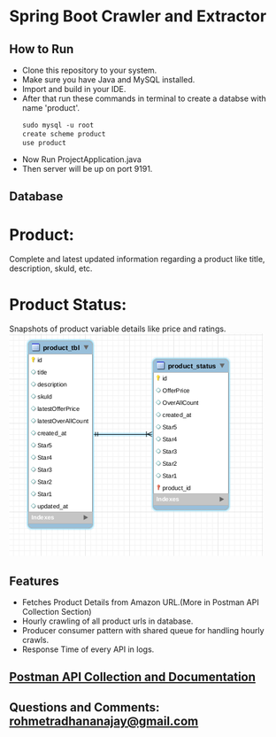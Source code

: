 # Spring Boot Crawler and Extractor

## How to Run
- Clone this repository to your system.
- Make sure you have Java and MySQL installed.
- Import  and build in your IDE.
- After that run these commands in terminal to create a databse with name 'product'.
    ```
    sudo mysql -u root
    create scheme product
    use product
    ```
- Now Run ProjectApplication.java 
- Then server will be up on port 9191.
## Database
# Product:
Complete and latest updated information regarding a product like title, description, skuId, etc.
# Product Status: 
Snapshots of product variable details like price and ratings.
![GitHub Logo](https://github.com/Real-dev-byte/Crawler-Extractor/blob/8da5efdb0f96e92a0b887dd9d5a2d263b656b009/DatabaseScheme.png
)
## Features
- Fetches Product Details from Amazon URL.(More in Postman API Collection Section)
- Hourly crawling of all product urls in database.
- Producer consumer pattern with shared queue for handling hourly crawls.
- Response Time of every API in logs.
## [Postman API Collection and Documentation]

   [Postman API Collection and Documentation]: <https://documenter.getpostman.com/view/14468833/TzRRE96p>
## Questions and Comments: rohmetradhananajay@gmail.com   
